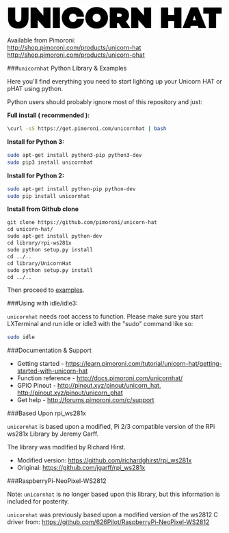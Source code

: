 ![Unicorn HAT/pHAT](unicorn-hat-logo.png)

Available from Pimoroni:  
http://shop.pimoroni.com/products/unicorn-hat  
http://shop.pimoroni.com/products/unicorn-phat

###`unicornhat` Python Library & Examples

Here you'll find everything you need to start lighting up your Unicorn HAT or pHAT using python.

Python users should probably ignore most of this repository and just:

**Full install ( recommended ):**

```bash
\curl -sS https://get.pimoroni.com/unicornhat | bash
```

**Install for Python 3:**

```bash
sudo apt-get install python3-pip python3-dev
sudo pip3 install unicornhat
```

**Install for Python 2:**

```bash
sudo apt-get install python-pip python-dev
sudo pip install unicornhat
```

**Install from Github clone**

```
git clone https://github.com/pimoroni/unicorn-hat
cd unicorn-hat/
sudo apt-get install python-dev
cd library/rpi-ws281x
sudo python setup.py install
cd ../..
cd library/UnicornHat
sudo python setup.py install
cd ../..
```

Then proceed to [examples](examples).

###Using with idle/idle3:

`unicornhat` needs root access to function. Please make sure you start LXTerminal and run idle or idle3 with the "sudo" command like so:

```bash
sudo idle
```

###Documentation & Support

* Getting started - https://learn.pimoroni.com/tutorial/unicorn-hat/getting-started-with-unicorn-hat
* Function reference - http://docs.pimoroni.com/unicornhat/
* GPIO Pinout - http://pinout.xyz/pinout/unicorn_hat, http://pinout.xyz/pinout/unicorn_phat
* Get help - http://forums.pimoroni.com/c/support

###Based Upon rpi_ws281x

`unicornhat` is based upon a modified, Pi 2/3 compatible version of the RPi ws281x Library by Jeremy Garff.

The library was modified by Richard Hirst.

* Modified version: https://github.com/richardghirst/rpi_ws281x
* Original: https://github.com/jgarff/rpi_ws281x

###RaspberryPi-NeoPixel-WS2812

Note: `unicornhat` is no longer based upon this library, but this information is included for posterity.

`unicornhat` was previously based upon a modified version of the ws2812 C driver from: https://github.com/626Pilot/RaspberryPi-NeoPixel-WS2812
